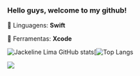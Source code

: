 ### Hello guys, welcome to my github!

<p align="left">
  🦄 Linguagens: <strong>Swift</strong>
</p>

<p align="left">
  💼 Ferramentas: <strong>Xcode</strong>
</p>

![Jackeline Lima GitHub stats](https://github-readme-stats.vercel.app/api?username=JackelineLima&show_icons=true&theme=radical)[![Top Langs](https://github-readme-stats.vercel.app/api/top-langs/?username=JackelineLima&layout=compact&theme=radical)



<p align="left">
  
  <a href="#" alt="Linkedin">
  <img src="linkedin.com/in/jackeline-pires-de-lima-276532193" /></a>
</p>  







<!--
**JackelineLima/JackelineLima** is a ✨ _special_ ✨ repository because its `README.md` (this file) appears on your GitHub profile.

Here are some ideas to get you started:

- 🔭 I’m currently working on ...
- 🌱 I’m currently learning ...
- 👯 I’m looking to collaborate on ...
- 🤔 I’m looking for help with ...
- 💬 Ask me about ...
- 📫 How to reach me: ...
- 😄 Pronouns: ...
- ⚡ Fun fact: ...
-->
